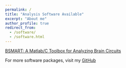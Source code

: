 ```yaml
---
permalink: /
title: "Analysis Software Available"
excerpt: "About me"
author_profile: true
redirect_from: 
  - /software/
  - /software.html
---
```


[BSMART: A Matlab/C Toolbox for Analyzing Brain Circuits](http://www.brain-smart.org/)

For more software packages, visit my [GitHub](https://github.com/hualouliang)
